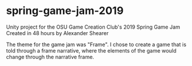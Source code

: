 # spring-game-jam-2019
 
Unity project for the OSU Game Creation Club's 2019 Spring Game Jam
Created in 48 hours by Alexander Shearer

The theme for the game jam was "Frame". I chose to create a game that is told through a frame narrative, where the elements of the game would change through the narrative frame.

